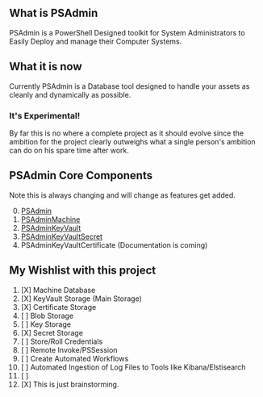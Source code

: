 ## What is PSAdmin
PSAdmin is a PowerShell Designed toolkit for System Administrators to Easily Deploy and manage their Computer Systems.

## What it is now
Currently PSAdmin is a Database tool designed to handle your assets as cleanly and dynamically as possible.

### It's Experimental!
By far this is no where a complete project as it should evolve since the ambition for the project clearly outweighs what a single person's ambition can do on his spare time after work.

## PSAdmin Core Components

Note this is always changing and will change as features get added.

0. [PSAdmin][PSAdmin]
1. [PSAdminMachine][PSAdminMachine]
2. [PSAdminKeyVault][PSAdminKeyVault]
3. [PSAdminKeyVaultSecret][PSAdminKeyVaultSecret]
4. PSAdminKeyVaultCertificate (Documentation is coming)

[PSAdmin]: https://github.com/romero126/PSAdmin/blob/master/Docs/PSAdmin.md
[PSAdminMachine]: https://github.com/romero126/PSAdmin/blob/master/Docs/PSAdminMachine.md
[PSAdminKeyVault]: https://github.com/romero126/PSAdmin/blob/master/Docs/PSAdminKeyVault.md
[PSAdminKeyVaultSecret]: https://github.com/romero126/PSAdmin/blob/master/Docs/PSAdminKeyVaultSecret.md

## My Wishlist with this project
 1. [X] Machine Database
 2. [X] KeyVault Storage (Main Storage)
 3. [X] Certificate Storage
 4. [ ] Blob Storage
 5. [ ] Key Storage
 6. [X] Secret Storage
 7. [ ] Store/Roll Credentials
 8. [ ] Remote Invoke/PSSession
 9. [ ] Create Automated Workflows
10. [ ] Automated Ingestion of Log Files to Tools like Kibana/Elstisearch
11. [ ] 
12. [X] This is just brainstorming.
